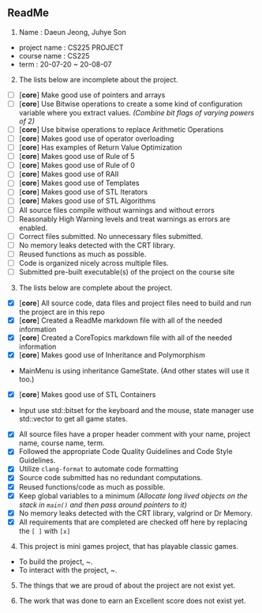 ## ReadMe

1. Name : Daeun Jeong, Juhye Son
* project name : CS225 PROJECT
* course name : CS225
* term : 20-07-20 ~ 20-08-07

2. The lists below are incomplete about the project.
- [ ] [**core**] Make good use of pointers and arrays
- [ ] [**core**] Use Bitwise operations to create a some kind of configuration variable where you extract values. _(Combine bit flags of varying powers of 2)_
- [ ] [**core**] Use bitwise operations to replace Arithmetic Operations
- [ ] [**core**] Makes good use of operator overloading
- [ ] [**core**] Has examples of Return Value Optimization
- [ ] [**core**] Makes good use of Rule of 5
- [ ] [**core**] Makes good use of Rule of 0
- [ ] [**core**] Makes good use of RAII
- [ ] [**core**] Makes good use of Templates
- [ ] [**core**] Makes good use of STL Iterators
- [ ] [**core**] Makes good use of STL Algorithms
- [ ] All source files compile without warnings and without errors
- [ ] Reasonably High Warning levels and treat warnings as errors are enabled.
- [ ] Correct files submitted. No unnecessary files submitted.
- [ ] No memory leaks detected with the CRT library.
- [ ] Reused functions as much as possible.
- [ ] Code is organized nicely across multiple files.
- [ ] Submitted pre-built executable(s) of the project on the course site

3. The lists below are complete about the project.
- [X] [**core**] All source code, data files and project files need to build and run the project are in this repo
- [X] [**core**] Created a ReadMe markdown file with all of the needed information
- [X] [**core**] Created a CoreTopics markdown file with all of the needed information
- [X] [**core**] Makes good use of Inheritance and Polymorphism
* MainMenu is using inheritance GameState. (And other states will use it too.)
- [X] [**core**] Makes good use of STL Containers
* Input use std::bitset for the keyboard and the mouse, state manager use std::vector to get all game states.
- [X] All source files have a proper header comment with your name, project name, course name, term.
- [X] Followed the appropriate Code Quality Guidelines and Code Style Guidelines.
- [X] Utilize `clang-format` to automate code formatting
- [X] Source code submitted has no redundant computations.
- [X] Reused functions/code as much as possible.
- [X] Keep global variables to a minimum _(Allocate long lived objects on the stack in `main()` and then pass around pointers to it)_
- [X] No memory leaks detected with the CRT library, valgrind or Dr Memory.
- [X] All requirements that are completed are checked off here by replacing the `[ ]` with `[x]`

4. This project is mini games project, that has playable classic games.
* To build the project, ~.
* To interact with the project, ~.

5. The things that we are proud of about the project are not exist yet.

6. The work that was done to earn an Excellent score does not exist yet.
